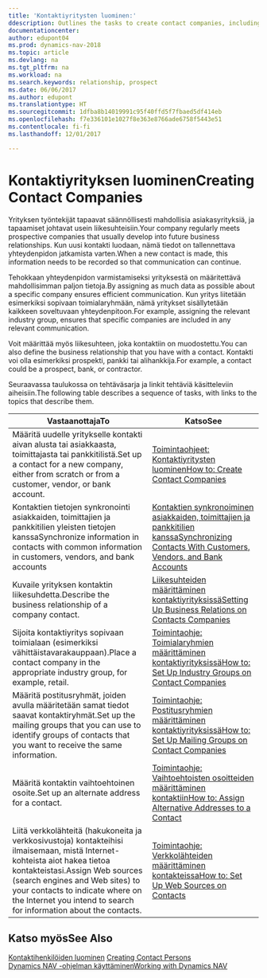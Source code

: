 ```yaml
---
title: 'Kontaktiyritysten luominen:'
ddescription: Outlines the tasks to create contact companies, including assigning relevant data about prospects and defining the business relationships you have with companies.
documentationcenter: 
author: edupont04
ms.prod: dynamics-nav-2018
ms.topic: article
ms.devlang: na
ms.tgt_pltfrm: na
ms.workload: na
ms.search.keywords: relationship, prospect
ms.date: 06/06/2017
ms.author: edupont
ms.translationtype: HT
ms.sourcegitcommit: 1dfba8b14019991c95f40ffd5f7fbaed5df414eb
ms.openlocfilehash: f7e336101e1027f8e363e8766ade6758f5443e51
ms.contentlocale: fi-fi
ms.lasthandoff: 12/01/2017

---
```

# <a name="creating-contact-companies"></a><span data-ttu-id="decbc-102">Kontaktiyrityksen luominen</span><span class="sxs-lookup"><span data-stu-id="decbc-102">Creating Contact Companies</span></span>
<span data-ttu-id="decbc-103">Yrityksen työntekijät tapaavat säännöllisesti mahdollisia asiakasyrityksiä, ja tapaamiset johtavat usein liikesuhteisiin.</span><span class="sxs-lookup"><span data-stu-id="decbc-103">Your company regularly meets prospective companies that usually develop into future business relationships.</span></span> <span data-ttu-id="decbc-104">Kun uusi kontakti luodaan, nämä tiedot on tallennettava yhteydenpidon jatkamista varten.</span><span class="sxs-lookup"><span data-stu-id="decbc-104">When a new contact is made, this information needs to be recorded so that communication can continue.</span></span>

<span data-ttu-id="decbc-105">Tehokkaan yhteydenpidon varmistamiseksi yrityksestä on määritettävä mahdollisimman paljon tietoja.</span><span class="sxs-lookup"><span data-stu-id="decbc-105">By assigning as much data as possible about a specific company ensures efficient communication.</span></span> <span data-ttu-id="decbc-106">Kun yritys liitetään esimerkiksi sopivaan toimialaryhmään, nämä yritykset sisällytetään kaikkeen soveltuvaan yhteydenpitoon.</span><span class="sxs-lookup"><span data-stu-id="decbc-106">For example, assigning the relevant industry group, ensures that specific companies are included in any relevant communication.</span></span>

<span data-ttu-id="decbc-107">Voit määrittää myös liikesuhteen, joka kontaktiin on muodostettu.</span><span class="sxs-lookup"><span data-stu-id="decbc-107">You can also define the business relationship that you have with a contact.</span></span> <span data-ttu-id="decbc-108">Kontakti voi olla esimerkiksi prospekti, pankki tai alihankkija.</span><span class="sxs-lookup"><span data-stu-id="decbc-108">For example, a contact could be a prospect, bank, or contractor.</span></span>

<span data-ttu-id="decbc-109">Seuraavassa taulukossa on tehtäväsarja ja linkit tehtäviä käsitteleviin aiheisiin.</span><span class="sxs-lookup"><span data-stu-id="decbc-109">The following table describes a sequence of tasks, with links to the topics that describe them.</span></span> 

| <span data-ttu-id="decbc-110">Vastaanottaja</span><span class="sxs-lookup"><span data-stu-id="decbc-110">To</span></span> | <span data-ttu-id="decbc-111">Katso</span><span class="sxs-lookup"><span data-stu-id="decbc-111">See</span></span> |
| --- | --- |
| <span data-ttu-id="decbc-112">Määritä uudelle yritykselle kontakti aivan alusta tai asiakkaasta, toimittajasta tai pankkitilistä.</span><span class="sxs-lookup"><span data-stu-id="decbc-112">Set up a contact for a new company, either from scratch or from a customer, vendor, or bank account.</span></span> |[<span data-ttu-id="decbc-113">Toimintaohjeet: Kontaktiyritysten luominen</span><span class="sxs-lookup"><span data-stu-id="decbc-113">How to: Create Contact Companies</span></span>](marketing-how-create-contact-companies.md) |
| <span data-ttu-id="decbc-114">Kontaktien tietojen synkronointi asiakkaiden, toimittajien ja pankkitilien yleisten tietojen kanssa</span><span class="sxs-lookup"><span data-stu-id="decbc-114">Synchronize information in contacts with common information in customers, vendors, and bank accounts</span></span> |[<span data-ttu-id="decbc-115">Kontaktien synkronoiminen asiakkaiden, toimittajien ja pankkitilien kanssa</span><span class="sxs-lookup"><span data-stu-id="decbc-115">Synchronizing Contacts With Customers, Vendors, and Bank Accounts</span></span>](marketing-synchronize-contacts-customers-vendors-bank-accounts.md) |
| <span data-ttu-id="decbc-116">Kuvaile yrityksen kontaktin liikesuhdetta.</span><span class="sxs-lookup"><span data-stu-id="decbc-116">Describe the business relationship of a company contact.</span></span> |[<span data-ttu-id="decbc-117">Liikesuhteiden määrittäminen kontaktiyrityksissä</span><span class="sxs-lookup"><span data-stu-id="decbc-117">Setting Up Business Relations on Contacts Companies</span></span>](marketing-business-relations.md) |
| <span data-ttu-id="decbc-118">Sijoita kontaktiyritys sopivaan toimialaan (esimerkiksi vähittäistavarakauppaan).</span><span class="sxs-lookup"><span data-stu-id="decbc-118">Place a contact company in the appropriate industry group, for example, retail.</span></span> |[<span data-ttu-id="decbc-119">Toimintaohje: Toimialaryhmien määrittäminen kontaktiyrityksissä</span><span class="sxs-lookup"><span data-stu-id="decbc-119">How to: Set Up Industry Groups on Contact Companies</span></span>](marketing-industry-groups.md) |
| <span data-ttu-id="decbc-120">Määritä postitusryhmät, joiden avulla määritetään samat tiedot saavat kontaktiryhmät.</span><span class="sxs-lookup"><span data-stu-id="decbc-120">Set up the mailing groups that you can use to identify groups of contacts that you want to receive the same information.</span></span> |[<span data-ttu-id="decbc-121">Toimintaohje: Postitusryhmien määrittäminen kontaktiyrityksissä</span><span class="sxs-lookup"><span data-stu-id="decbc-121">How to: Set Up Mailing Groups on Contact Companies</span></span>](marketing-mailing-groups.md) |
| <span data-ttu-id="decbc-122">Määritä kontaktin vaihtoehtoinen osoite.</span><span class="sxs-lookup"><span data-stu-id="decbc-122">Set up an alternate address for a contact.</span></span> |[<span data-ttu-id="decbc-123">Toimintaohje: Vaihtoehtoisten osoitteiden määrittäminen kontaktiin</span><span class="sxs-lookup"><span data-stu-id="decbc-123">How to: Assign Alternative Addresses to a Contact</span></span>](marketing-how-assign-alternate-address.md) |
| <span data-ttu-id="decbc-124">Liitä verkkolähteitä (hakukoneita ja verkkosivustoja) kontakteihisi ilmaisemaan, mistä Internet-kohteista aiot hakea tietoa kontakteistasi.</span><span class="sxs-lookup"><span data-stu-id="decbc-124">Assign Web sources (search engines and Web sites) to your contacts to indicate where on the Internet you intend to search for information about the contacts.</span></span> |[<span data-ttu-id="decbc-125">Toimintaohje: Verkkolähteiden määrittäminen kontakteissa</span><span class="sxs-lookup"><span data-stu-id="decbc-125">How to: Set Up Web Sources on Contacts</span></span>](marketing-web-sources.md) |

## <a name="see-also"></a><span data-ttu-id="decbc-126">Katso myös</span><span class="sxs-lookup"><span data-stu-id="decbc-126">See Also</span></span>
<span data-ttu-id="decbc-127">[Kontaktihenkilöiden luominen](marketing-create-contact-persons.md) </span><span class="sxs-lookup"><span data-stu-id="decbc-127">[Creating Contact Persons](marketing-create-contact-persons.md) </span></span>  
[<span data-ttu-id="decbc-128">Dynamics NAV -ohjelman käyttäminen</span><span class="sxs-lookup"><span data-stu-id="decbc-128">Working with Dynamics NAV</span></span>](ui-work-product.md)

